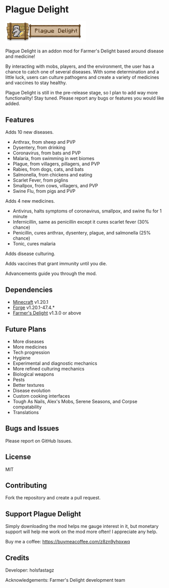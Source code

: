 # Plague Delight

<img src="src/main/resources/plaguedelight_logo.png" width="50%">

Plague Delight is an addon mod for Farmer's Delight based around disease and
medicine!

By interacting with mobs, players, and the environment, the user has a chance
to catch one of several diseases. With some determination and a little luck,
users can culture pathogens and create a variety of medicines and vaccines to
stay healthy.

Plague Delight is still in the pre-release stage, so I plan to add way more
functionality! Stay tuned. Please report any bugs or features you would like
added.

## Features

Adds 10 new diseases.
- Anthrax, from sheep and PVP
- Dysentery, from drinking
- Coronavirus, from bats and PVP
- Malaria, from swimming in wet biomes
- Plague, from villagers, pillagers, and PVP
- Rabies, from dogs, cats, and bats
- Salmonella, from chickens and eating
- Scarlet Fever, from piglins
- Smallpox, from cows, villagers, and PVP
- Swine Flu, from pigs and PVP

Adds 4 new medicines.
- Antivirus, halts symptoms of coronavirus, smallpox, and swine flu for 1
  minute
- Infernicillin, same as penicillin except it cures scarlet fever (30% chance)
- Penicillin, cures anthrax, dysentery, plague, and salmonella (25% chance)
- Tonic, cures malaria

Adds disease culturing.

Adds vaccines that grant immunity until you die.

Advancements guide you through the mod.

## Dependencies

- [Minecraft](https://minecraft.net) v1.20.1
- [Forge](https://files.minecraftforge.net/net/minecraftforge/forge/index_1.20.1.html) v1.20.1-47.4.*
- [Farmer's Delight](https://www.curseforge.com/minecraft/mc-mods/farmers-delight) v1.3.0 or above

## Future Plans

- More diseases
- More medicines
- Tech progression
- Hygiene
- Experimental and diagnostic mechanics
- More refined culturing mechanics
- Biological weapons
- Pests
- Better textures
- Disease evolution
- Custom cooking interfaces
- Tough As Nails, Alex's Mobs, Serene Seasons, and Corpse compatability
- Translations

## Bugs and Issues

Please report on GitHub Issues.

## License

MIT

## Contributing

Fork the repository and create a pull request.

## Support Plague Delight

Simply downloading the mod helps me gauge interest in it, but monetary support
will help me work on the mod more often! I appreciate any help.

Buy me a coffee: https://buymeacoffee.com/z8zn9yhpxwq

## Credits

Developer: holsfastagz

Acknowledgements: Farmer's Delight development team
